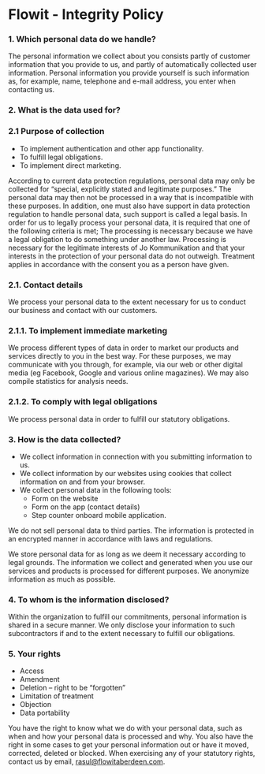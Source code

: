 # Flowit - Integrity Policy

### 1. Which personal data do we handle?

The personal information we collect about you consists partly of customer information that you provide to us, and partly of automatically collected user information. Personal information you provide yourself is such information as, for example, name, telephone and e-mail address, you enter when contacting us.

### 2. What is the data used for?

### 2.1 Purpose of collection

- To implement authentication and other app functionality.
- To fulfill legal obligations.
- To implement direct marketing.

According to current data protection regulations, personal data may only be collected for “special, explicitly stated and legitimate purposes.” The personal data may then not be processed in a way that is incompatible with these purposes. In addition, one must also have support in data protection regulation to handle personal data, such support is called a legal basis.
In order for us to legally process your personal data, it is required that one of the following criteria is met;
The processing is necessary because we have a legal obligation to do something under another law.
Processing is necessary for the legitimate interests of Jo Kommunikation and that your interests in the protection of your personal data do not outweigh.
Treatment applies in accordance with the consent you as a person have given.

### 2.1. Contact details

We process your personal data to the extent necessary for us to conduct our business and contact with our customers.

### 2.1.1. To implement immediate marketing

We process different types of data in order to market our products and services directly to you in the best way. For these purposes, we may communicate with you through, for example, via our web or other digital media (eg Facebook, Google and various online magazines). We may also compile statistics for analysis needs.

### 2.1.2. To comply with legal obligations

We process personal data in order to fulfill our statutory obligations.

### 3. How is the data collected?

- We collect information in connection with you submitting information to us.
- We collect information by our websites using cookies that collect information on and from your browser.
- We collect personal data in the following tools:
    - Form on the website
    - Form on the app (contact details)
    - Step counter onboard mobile application.

We do not sell personal data to third parties.
The information is protected in an encrypted manner in accordance with laws and regulations.

We store personal data for as long as we deem it necessary according to legal grounds. The information we collect and generated when you use our services and products is processed for different purposes. We anonymize information as much as possible.

### 4. To whom is the information disclosed?

Within the organization to fulfill our commitments, personal information is shared in a secure manner.
We only disclose your information to such subcontractors if and to the extent necessary to fulfill our obligations.

### 5. Your rights
- Access
- Amendment
- Deletion – right to be “forgotten”
- Limitation of treatment
- Objection
- Data portability

You have the right to know what we do with your personal data, such as when and how your personal data is processed and why. You also have the right in some cases to get your personal information out or have it moved, corrected, deleted or blocked. When exercising any of your statutory rights, contact us by email, rasul@flowitaberdeen.com.